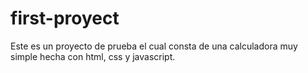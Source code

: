 # first-proyect
Este es un proyecto de prueba el cual consta de una calculadora muy simple hecha con html, css y javascript.
